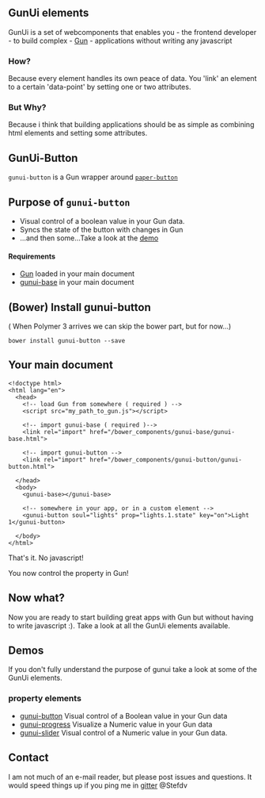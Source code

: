 ## GunUi elements
GunUi is a set of webcomponents that enables you - the frontend developer - to build complex - [Gun](https://github.com/amark/gun) - applications without writing any javascript

### How? 
Because every element handles its own peace of data. You 'link' an element to a certain 'data-point' by setting one or two attributes.

### But Why?
Because i think that building applications should be as simple as combining html elements and setting some attributes.

## GunUi-Button
`gunui-button` is a Gun wrapper around [`paper-button`](https://www.webcomponents.org/element/PolymerElements/paper-button/elements/paper-button)

## Purpose of `gunui-button`
* Visual control of a boolean value in your Gun data.
* Syncs the state of the button with changes in Gun
* ...and then some...Take a look at the [demo](https://stefdv.github.io/gunui-button/components/gunui-button/demo/index.html)

#### Requirements
* [Gun](https://github.com/amark/gun) loaded in your main document
* [gunui-base](https://github.com/Stefdv/gunui-base) in your main document

## (Bower) Install gunui-button
( When Polymer 3 arrives we can skip the bower part, but for now...)
```
bower install gunui-button --save
```

## Your main document
```
<!doctype html>
<html lang="en">
  <head>
    <!-- load Gun from somewhere ( required ) -->
    <script src="my_path_to_gun.js"></script>

    <!-- import gunui-base ( required )-->
    <link rel="import" href="/bower_components/gunui-base/gunui-base.html">

    <!-- import gunui-button -->
    <link rel="import" href="/bower_components/gunui-button/gunui-button.html">

  </head>
  <body>
    <gunui-base></gunui-base>

    <!-- somewhere in your app, or in a custom element -->
    <gunui-button soul="lights" prop="lights.1.state" key="on">Light 1</gunui-button>

  </body>
</html>
```
That's it. No javascript!

You now control the property in Gun!

## Now what?
Now you are ready to start building great apps with Gun but without having to write javascript :). Take a look at all the GunUi elements available.

## Demos
If you don't fully understand the purpose of gunui take a look at some of the GunUi elements.
### property elements
* [gunui-button](https://stefdv.github.io/gunui-button/components/gunui-button/demo/index.html) Visual control of a Boolean value in your Gun data
* [gunui-progress](https://stefdv.github.io/gunui-progress/components/gunui-progress/demo/index.html) Visualize a Numeric value in your Gun data
* [gunui-slider](https://stefdv.github.io/gunui-slider/components/gunui-slider/demo/index.html) Visual control of a Numeric value in your Gun data.

## Contact
I am not much of an e-mail reader, but please post issues and questions.
It would speed things up if you ping me in [gitter](https://gitter.im/amark/gun) @Stefdv 
